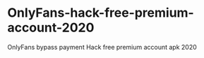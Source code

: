 # OnlyFans-hack-free-premium-account-2020
OnlyFans bypass payment Hack free premium account apk 2020
